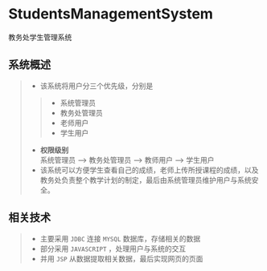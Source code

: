 StudentsManagementSystem
========================

教务处学生管理系统

系统概述
--------
> * 该系统将用户分三个优先级，分别是   
> >	* 系统管理员   
> > * 教务处管理员  
> > * 老师用户  
> > * 学生用户  
> * **权限级别**  
> 系统管理员 --> 教务处管理员 --> 教师用户 --> 学生用户
> * 该系统可以方便学生查看自己的成绩，老师上传所授课程的成绩，以及教务处负责整个教学计划的制定，最后由系统管理员维护用户与系统安全。

相关技术
--------
> * 主要采用 `JDBC` 连接 `MYSQL` 数据库，存储相关的数据
> * 部分采用 `JAVASCRIPT` ，处理用户与系统的交互
> * 并用 `JSP` 从数据提取相关数据，最后实现网页的页面
